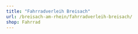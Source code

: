 ```yaml
---
title: "Fahrradverleih Breisach"
url: /breisach-am-rhein/fahrradverleih-breisach/
shop: Fahrrad
---
```

